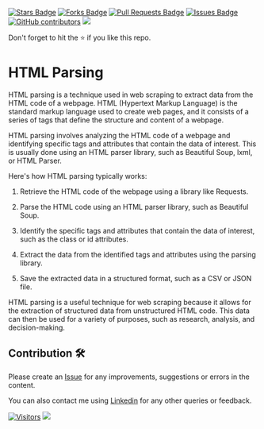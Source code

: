 <a href="https://github.com/drshahizan/special-topic-data-engineering/stargazers"><img src="https://img.shields.io/github/stars/drshahizan/special-topic-data-engineering" alt="Stars Badge"/></a>
<a href="https://github.com/drshahizan/special-topic-data-engineering/network/members"><img src="https://img.shields.io/github/forks/drshahizan/special-topic-data-engineering" alt="Forks Badge"/></a>
<a href="https://github.com/drshahizan/special-topic-data-engineering/pulls"><img src="https://img.shields.io/github/issues-pr/drshahizan/special-topic-data-engineering" alt="Pull Requests Badge"/></a>
<a href="https://github.com/drshahizan/special-topic-data-engineering/issues"><img src="https://img.shields.io/github/issues/drshahizan/special-topic-data-engineering" alt="Issues Badge"/></a>
<a href="https://github.com/drshahizan/special-topic-data-engineering/graphs/contributors"><img alt="GitHub contributors" src="https://img.shields.io/github/contributors/drshahizan/special-topic-data-engineering?color=2b9348"></a>
![](https://visitor-badge.glitch.me/badge?page_id=drshahizan/special-topic-data-engineering)

Don't forget to hit the :star: if you like this repo.

# HTML Parsing
HTML parsing is a technique used in web scraping to extract data from the HTML code of a webpage. HTML (Hypertext Markup Language) is the standard markup language used to create web pages, and it consists of a series of tags that define the structure and content of a webpage.

HTML parsing involves analyzing the HTML code of a webpage and identifying specific tags and attributes that contain the data of interest. This is usually done using an HTML parser library, such as Beautiful Soup, lxml, or HTML Parser.

Here's how HTML parsing typically works:

1. Retrieve the HTML code of the webpage using a library like Requests.

2. Parse the HTML code using an HTML parser library, such as Beautiful Soup.

3. Identify the specific tags and attributes that contain the data of interest, such as the class or id attributes.

4. Extract the data from the identified tags and attributes using the parsing library.

5. Save the extracted data in a structured format, such as a CSV or JSON file.

HTML parsing is a useful technique for web scraping because it allows for the extraction of structured data from unstructured HTML code. This data can then be used for a variety of purposes, such as research, analysis, and decision-making.

## Contribution 🛠️
Please create an [Issue](https://github.com/drshahizan/special-topic-data-engineering/issues) for any improvements, suggestions or errors in the content.

You can also contact me using [Linkedin](https://www.linkedin.com/in/drshahizan/) for any other queries or feedback.

[![Visitors](https://api.visitorbadge.io/api/visitors?path=https%3A%2F%2Fgithub.com%2Fdrshahizan&labelColor=%23697689&countColor=%23555555&style=plastic)](https://visitorbadge.io/status?path=https%3A%2F%2Fgithub.com%2Fdrshahizan)
![](https://hit.yhype.me/github/profile?user_id=81284918)






